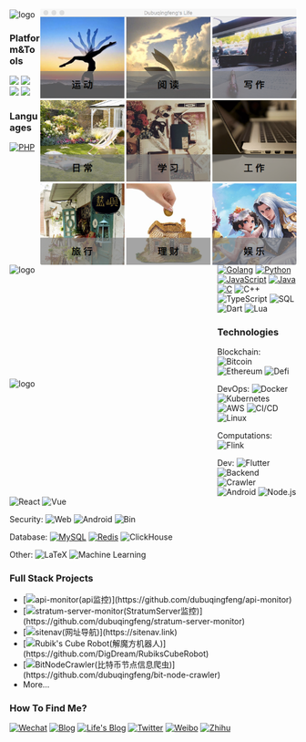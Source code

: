 <img src="https://github.com/dubuqingfeng/dubuqingfeng/raw/master/images/dubuqingfeng.png"  alt="life" height="450" width="450" align="right" />

<img src="https://github-readme-stats.vercel.app/api?username=dubuqingfeng&show_icons=true&count_private=true&hide=prs&theme=default_repocard" alt="logo" height="200" width="365" align="left" />

<img src="https://github-readme-stats.vercel.app/api/top-langs/?username=dubuqingfeng&layout=compact" alt="logo" height="200" width="365" align="left" />

<img src="https://github-profile-trophy.vercel.app/?username=dubuqingfeng&theme=flat&column=7&margin-w=10" alt="logo" height="160" align="center" />

### Platform&Tools

[![](https://img.shields.io/badge/macOS-Hackintosh-292e33?style=flat-square&logo=apple&logoColor=ffffff)](https://www.tonymacx86.com/)
[![](https://img.shields.io/badge/Windows-10-2376bc?style=flat-square&logo=windows&logoColor=ffffff)](https://www.microsoft.com/windows/get-windows-10)
[![](https://img.shields.io/badge/iPhone-Xs%20%20Max-000000?style=flat-square&logo=apple&logoColor=ffffff)](https://www.apple.com/)
[![](https://img.shields.io/badge/Ubuntu-000000?style=flat-square&logo=ubuntu&logoColor=ffffff)](https://ubuntu.com/)

### Languages

[![PHP](https://img.shields.io/badge/-PHP-000?&logo=php&logoColor=007ACC)](https://github.com/dubuqingfeng?tab=repositories&q=&type=&language=go)
[![Golang](https://img.shields.io/badge/-Golang-000?&logo=Go&logoColor=007ACC)](https://github.com/dubuqingfeng?tab=repositories&q=&type=&language=php)
[![Python](https://img.shields.io/badge/-Python-000?&logo=python)](https://github.com/dubuqingfeng?tab=repositories&q=&type=&language=python)
[![JavaScript](https://img.shields.io/badge/-JavaScript-000?&logo=JavaScript&logoColor=ddc508)](https://github.com/dubuqingfeng?tab=repositories&q=&type=&language=javascript)
[![Java](https://img.shields.io/badge/-Java-000?&logo=Java&logoColor=007396)](https://github.com/dubuqingfeng?tab=repositories&q=&type=&language=java)
[![C](https://img.shields.io/badge/-C-000?&logo=C)](https://github.com/dubuqingfeng?tab=repositories&q=&type=&language=c)
![C++](https://img.shields.io/badge/-C++-000?&logo=c%2b%2b&logoColor=00599C)
![TypeScript](https://img.shields.io/badge/-TypeScript-000?&logo=TypeScript&logoColor=007ACC)
![SQL](https://img.shields.io/badge/-SQL-000?&logo=MySQL&logoColor=4479A1)
![Dart](https://img.shields.io/badge/-Dart-000?&logo=Dart&logoColor=4479A1)
![Lua](https://img.shields.io/badge/-Lua-000?&logo=lua&logoColor=4479A1)

### Technologies

 Blockchain:    ![Bitcoin](https://img.shields.io/badge/-Bitcoin-000?&logo=Bitcoin)
![Ethereum](https://img.shields.io/badge/-Ethereum-000?&logo=ethereum)
![Defi](https://img.shields.io/badge/-Defi-000)

 DevOps:    ![Docker](https://img.shields.io/badge/-Docker-000?&logo=Docker)
![Kubernetes](https://img.shields.io/badge/-Kubernetes-000?&logo=Kubernetes)
![AWS](https://img.shields.io/badge/-AWS-000?&logo=Amazon-AWS&logoColor=FF9900)
![CI/CD](https://img.shields.io/badge/-CI%2FCD-000?&logo=CircleCI&logoColor=888)
![Linux](https://img.shields.io/badge/-Linux-000?&logo=Linux&logoColor=FCC624)

 Computations:    ![Flink](https://img.shields.io/badge/-Flink-000?&logo=Flink)

 Dev:    ![Flutter](https://img.shields.io/badge/-Flutter-000)
![Backend](https://img.shields.io/badge/-Backend-000)
![Crawler](https://img.shields.io/badge/-Crawler-000)
![Android](https://img.shields.io/badge/-Android-000?&logo=Android)
![Node.js](https://img.shields.io/badge/-Node.js-000?&logo=node.js)
![React](https://img.shields.io/badge/-React-000?&logo=React)
![Vue](https://img.shields.io/badge/-Vue-000?&logo=vue.js)

 Security:    ![Web](https://img.shields.io/badge/-Web-000)
![Android](https://img.shields.io/badge/-Android-000?&logo=Android)
![Bin](https://img.shields.io/badge/-Bin-000)

 Database:    [![MySQL](https://img.shields.io/badge/-MySQL-000?style=flat-square&logo=mysql&logoColor=white)](https://mariadb.com/)
[![Redis](https://img.shields.io/badge/-Redis-000?style=flat-square&logo=redis&logoColor=white)](https://redis.io/)
![ClickHouse](https://img.shields.io/badge/-ClickHouse-000)

 Other:    ![LaTeX](https://img.shields.io/badge/-LaTeX-000?)
![Machine Learning](https://img.shields.io/badge/Machine-Learning-000?)

### Full Stack Projects

+ [![api-monitor(api监控)](https://img.shields.io/badge/API-Monitor-000?)](https://github.com/dubuqingfeng/api-monitor)
+ [![stratum-server-monitor(StratumServer监控)](https://img.shields.io/badge/StratumServer-Monitor-000?)](https://github.com/dubuqingfeng/stratum-server-monitor)
+ [![sitenav(网址导航)](https://img.shields.io/badge/-SiteNav-000?)](https://sitenav.link)
+ [![Rubik's Cube Robot(解魔方机器人)](https://img.shields.io/badge/Robot-Rubik'sCube-000?)](https://github.com/DigDream/RubiksCubeRobot)
+ [![BitNodeCrawler(比特币节点信息爬虫)](https://img.shields.io/badge/Crawler-BitcoinNode-000?)](https://github.com/dubuqingfeng/bit-node-crawler)
+ More...

### How To Find Me?

[![Wechat](https://img.shields.io/badge/Wechat-dubuqingfeng-000?&logo=wechat)](weixin://dubuqingfeng)
[![Blog](https://img.shields.io/badge/-Blog-000)](https://dbqf.xyz)
[![Life's Blog](https://img.shields.io/badge/Life-Blog-000)](https://xiaoye.me)
[![Twitter](https://img.shields.io/badge/-Twitter-000?&logo=twitter)](https://twitter.com/dubuqingfeng)
[![Weibo](https://img.shields.io/badge/-Weibo-000?&logo=weibo)](https://weibo.com/u/2918508621)
[![Zhihu](https://img.shields.io/badge/-%E7%9F%A5%E4%B9%8E-000?&logo=zhihu)](https://www.zhihu.com/people/du-bu-qing-feng)
